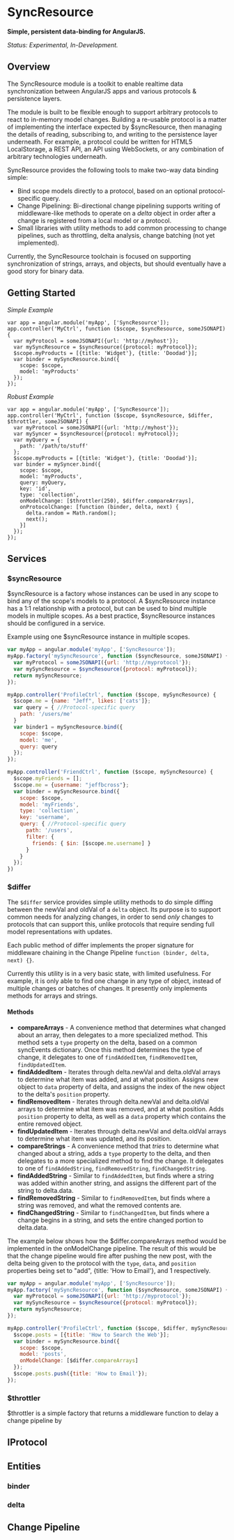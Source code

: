 # SyncResource

__Simple, persistent data-binding for AngularJS.__

_Status: Experimental, In-Development._

## Overview

The SyncResource module is a toolkit to enable realtime data synchronization between AngularJS apps and various protocols & persistence layers.

The module is built to be flexible enough to support arbitrary protocols to react to in-memory model changes. Building a re-usable protocol is a matter of implementing the interface expected by $syncResource, then managing the details of reading, subscribing to, and writing to the persistence layer underneath. For example, a protocol could be written for HTML5 LocalStorage, a REST API, an API using WebSockets, or any combination of arbitrary technologies underneath.

SyncResource provides the following tools to make two-way data binding simple:

 * Bind scope models directly to a protocol, based on an optional protocol-specific query.
 * Change Pipelining: Bi-directional change pipelining supports writing of middleware-like methods to operate on a _delta_ object in order after a change is registered from a local model or a protocol.
 * Small libraries with utility methods to add common processing to change pipelines, such as throttling, delta analysis, change batching (not yet implemented).

Currently, the SyncResource toolchain is focused on supporting synchronization of strings, arrays, and objects, but should eventually have a good story for binary data.


## Getting Started

_Simple Example_
    
    var app = angular.module('myApp', ['SyncResource']);
    app.controller('MyCtrl', function ($scope, $syncResource, someJSONAPI) {
      var myProtocol = someJSONAPI({url: 'http://myhost'});
      var mySyncResource = $syncResource({protocol: myProtocol});
      $scope.myProducts = [{title: 'Widget'}, {title: 'Doodad'}];
      var binder = mySyncResource.bind({
        scope: $scope,
        model: 'myProducts'
      });
    });

_Robust Example_
    
    var app = angular.module('myApp', ['SyncResource']);
    app.controller('MyCtrl', function ($scope, $syncResource, $differ, $throttler, someJSONAPI) {
      var myProtocol = someJSONAPI({url: 'http://myhost'});
      var mySyncer = $syncResource({protocol: myProtocol});
      var myQuery = {
        path: '/path/to/stuff'
      };
      $scope.myProducts = [{title: 'Widget'}, {title: 'Doodad'}];
      var binder = mySyncer.bind({
        scope: $scope,
        model: 'myProducts',
        query: myQuery,
        key: 'id',
        type: 'collection',
        onModelChange: [$throttler(250), $differ.compareArrays],
        onProtocolChange: [function (binder, delta, next) {
          delta.random = Math.random();
          next();
        }]
      });
    });
    

## Services

### $syncResource

$syncResource is a factory whose instances can be used in any scope to bind any of the scope's models to a protocol. A $syncResource instance has a 1:1 relationship with a protocol, but can be used to bind multiple models in multiple scopes. As a best practice, $syncResource instances should be configured in a service.

Example using one $syncResource instance in multiple scopes.

```javascript
var myApp = angular.module('myApp', ['SyncResource']);
myApp.factory('mySyncResource', function ($syncResource, someJSONAPI) {
  var myProtocol = someJSONAPI({url: 'http://myprotocol'});
  var mySyncResource = $syncResource({protocol: myProtocol});
  return mySyncResource;
});

myApp.controller('ProfileCtrl', function ($scope, mySyncResource) {
  $scope.me = {name: "Jeff", likes: ['cats']};
  var query = { //Protocol-specific query
    path: '/users/me'
  }
  var binder1 = mySyncResource.bind({
    scope: $scope,
    model: 'me',
    query: query
  });
});

myApp.controller('FriendCtrl', function ($scope, mySyncResource) {
  $scope.myFriends = [];
  $scope.me = {username: "jeffbcross"};
  var binder = mySyncResource.bind({
    scope: $scope,
    model: 'myFriends',
    type: 'collection',
    key: 'username',
    query: { //Protocol-specific query
      path: '/users',
      filter: {
        friends: { $in: [$scope.me.username] }
      }
    }
  });
})
```

### $differ

The `$differ` service provides simple utility methods to do simple diffing between the newVal and oldVal of a `delta` object. Its purpose is to support common needs for analyzing changes, in order to send _only_ changes to protocols that can support this, unlike protocols that require sending full model representations with updates.

Each public method of differ implements the proper signature for middleware chaining in the Change Pipeline `function (binder, delta, next) {}`.

Currently this utility is in a very basic state, with limited usefulness. For example, it is only able to find one change in any type of object, instead of multiple changes or batches of changes. It presently only implements methods for arrays and strings.

#### Methods

 * __compareArrays__ - A convenience method that determines what changed about an array, then delegates to a more specialized method. This method sets a `type` property on the delta, based on a common syncEvents dictionary. Once this method determines the type of change, it delegates to one of `findAddedItem`, `findRemovedItem`, `findUpdatedItem`.
 * __findAddedItem__ - Iterates through delta.newVal and delta.oldVal arrays to determine what item was added, and at what position. Assigns new object to `data` property of delta, and assigns the index of the new object to the delta's `position` property.
 * __findRemovedItem__ - Iterates through delta.newVal and delta.oldVal arrays to determine what item was removed, and at what position. Adds `position` property to delta, as well as a `data` property which contains the entire removed object.
 * __findUpdatedItem__ - Iterates through delta.newVal and delta.oldVal arrays to determine what item was updated, and its position.
 * __compareStrings__ - A convenience method that _tries_ to determine what changed about a string, adds a `type` property to the delta, and then delegates to a more specialized method to find the change. It delegates to one of `findAddedString`, `findRemovedString`, `findChangedString`.
 * __findAddedString__ - Similar to `findAddedItem`, but finds where a string was added within another string, and assigns the different part of the string to delta.data. 
 * __findRemovedString__ - Similar to `findRemovedItem`, but finds where a string was removed, and what the removed contents are. 
 * __findChangedString__ - Similar to `findChangedItem`, but finds where a change begins in a string, and sets the entire changed portion to delta.data.

The example below shows how the $differ.compareArrays method would be implemented in the onModelChange pipeline. The result of this would be that the change pipeline would fire after pushing the new post, with the delta being given to the protocol with the `type`, `data`, and `position` properties being set to "add", {title: 'How to Email'}, and 1 respectively.

```javascript
var myApp = angular.module('myApp', ['SyncResource']);
myApp.factory('mySyncResource', function ($syncResource, someJSONAPI) {
  var myProtocol = someJSONAPI({url: 'http://myprotocol'});
  var mySyncResource = $syncResource({protocol: myProtocol});
  return mySyncResource;
});

myApp.controller('ProfileCtrl', function ($scope, $differ, mySyncResource) {
  $scope.posts = [{title: 'How to Search the Web'}];
  var binder = mySyncResource.bind({
    scope: $scope,
    model: 'posts',
    onModelChange: [$differ.compareArrays]
  });
  $scope.posts.push({title: 'How to Email'});
});
```

### $throttler

$throttler is a simple factory that returns a middleware function to delay a change pipeline by 

## IProtocol

## Entities

### binder

### delta



## Change Pipeline